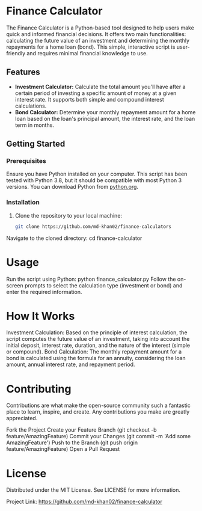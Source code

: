 # Finance Calculator

The Finance Calculator is a Python-based tool designed to help users make quick and informed financial decisions. It offers two main functionalities: calculating the future value of an investment and determining the monthly repayments for a home loan (bond). This simple, interactive script is user-friendly and requires minimal financial knowledge to use.

## Features

- **Investment Calculator:** Calculate the total amount you'll have after a certain period of investing a specific amount of money at a given interest rate. It supports both simple and compound interest calculations.
- **Bond Calculator:** Determine your monthly repayment amount for a home loan based on the loan's principal amount, the interest rate, and the loan term in months.

## Getting Started

### Prerequisites

Ensure you have Python installed on your computer. This script has been tested with Python 3.8, but it should be compatible with most Python 3 versions. You can download Python from [python.org](https://www.python.org/downloads/).

### Installation

1. Clone the repository to your local machine:
   ```sh
   git clone https://github.com/md-khan02/finance-calculators

Navigate to the cloned directory:
cd finance-calculator

# Usage
Run the script using Python:
python finance_calculator.py
Follow the on-screen prompts to select the calculation type (investment or bond) and enter the required information.

# How It Works
Investment Calculation: Based on the principle of interest calculation, the script computes the future value of an investment, taking into account the initial deposit, interest rate, duration, and the nature of the interest (simple or compound).
Bond Calculation: The monthly repayment amount for a bond is calculated using the formula for an annuity, considering the loan amount, annual interest rate, and repayment period.

# Contributing
Contributions are what make the open-source community such a fantastic place to learn, inspire, and create. Any contributions you make are greatly appreciated.

Fork the Project
Create your Feature Branch (git checkout -b feature/AmazingFeature)
Commit your Changes (git commit -m 'Add some AmazingFeature')
Push to the Branch (git push origin feature/AmazingFeature)
Open a Pull Request

# License
Distributed under the MIT License. See LICENSE for more information.


Project Link: https://github.com/md-khan02/finance-calculator

